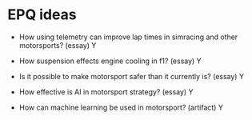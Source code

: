 # EPQ ideas

- How using telemetry can improve lap times in simracing and other motorsports? (essay) Y

- How suspension effects engine cooling in f1? (essay) Y

- Is it possible to make motorsport safer than it currently is? (essay) Y

- How effective is AI in motorsport strategy? (essay) Y

- How can machine learning be used in motorsport? (artifact) Y

